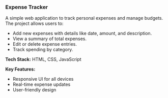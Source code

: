 ### Expense Tracker

A simple web application to track personal expenses and manage budgets. The project allows users to:

- Add new expenses with details like date, amount, and description.
- View a summary of total expenses.
- Edit or delete expense entries.
- Track spending by category.

**Tech Stack:** HTML, CSS, JavaScript

**Key Features:**
- Responsive UI for all devices
- Real-time expense updates
- User-friendly design
